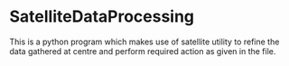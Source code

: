 # SatelliteDataProcessing
This is a python program which makes use of satellite utility to refine the data gathered at centre and perform required action as given in the file.
